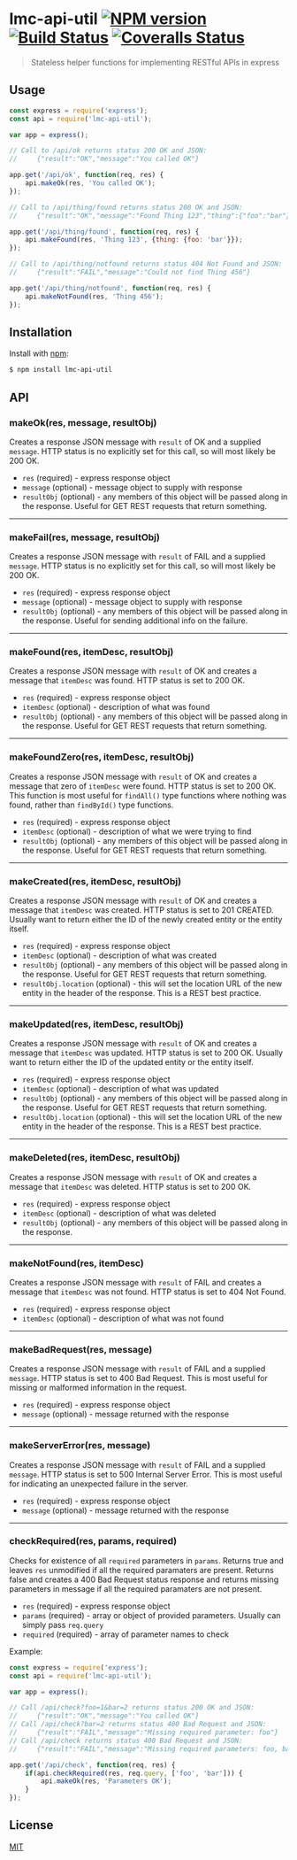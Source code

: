 # lmc-api-util [![NPM version][npm-image]][npm-url] [![Build Status][travis-image]][travis-url] [![Coveralls Status][coveralls-image]][coveralls-url]
> Stateless helper functions for implementing RESTful APIs in express

## Usage

```javascript
const express = require('express');
const api = require('lmc-api-util');

var app = express();

// Call to /api/ok returns status 200 OK and JSON: 
//     {"result":"OK","message":"You called OK"} 

app.get('/api/ok', function(req, res) {
	api.makeOk(res, 'You called OK');
});

// Call to /api/thing/found returns status 200 OK and JSON: 
//     {"result":"OK","message":"Found Thing 123","thing":{"foo":"bar"}} 

app.get('/api/thing/found', function(req, res) {
	api.makeFound(res, 'Thing 123', {thing: {foo: 'bar'}});
});

// Call to /api/thing/notfound returns status 404 Not Found and JSON: 
//     {"result":"FAIL","message":"Could not find Thing 456"} 

app.get('/api/thing/notfound', function(req, res) {
	api.makeNotFound(res, 'Thing 456');
});

```
## Installation

Install with [npm](http://github.com/isaacs/npm):

```bash
$ npm install lmc-api-util
```

## API

### makeOk(res, message, resultObj)

Creates a response JSON message with `result` of OK and a supplied `message`. 
HTTP status is no explicitly set for this call, so will most likely be 200 OK.

- `res` (required) - express response object
- `message` (optional) - message object to supply with response
- `resultObj` (optional) - any members of this object will be passed along in
the response. Useful for GET REST requests that return something.

---
### makeFail(res, message, resultObj)

Creates a response JSON message with `result` of FAIL and a supplied `message`. 
HTTP status is no explicitly set for this call, so will most likely be 200 OK.

- `res` (required) - express response object
- `message` (optional) - message object to supply with response
- `resultObj` (optional) - any members of this object will be passed along in
the response. Useful for sending additional info on the failure.

---
### makeFound(res, itemDesc, resultObj)

Creates a response JSON message with `result` of OK and creates a message that
`itemDesc` was found. HTTP status is set to 200 OK.

- `res` (required) - express response object
- `itemDesc` (optional) - description of what was found
- `resultObj` (optional) - any members of this object will be passed along in
the response. Useful for GET REST requests that return something.

---
### makeFoundZero(res, itemDesc, resultObj)

Creates a response JSON message with `result` of OK and creates a message that
zero of `itemDesc` were found. HTTP status is set to 200 OK. This function is
most useful for `findAll()` type functions where nothing was found, rather than
`findById()` type functions.

- `res` (required) - express response object
- `itemDesc` (optional) - description of what we were trying to find
- `resultObj` (optional) - any members of this object will be passed along in
the response. Useful for GET REST requests that return something.

---
### makeCreated(res, itemDesc, resultObj)

Creates a response JSON message with `result` of OK and creates a message that
`itemDesc` was created. HTTP status is set to 201 CREATED. Usually want to 
return either the ID of the newly created entity or the entity itself.

- `res` (required) - express response object
- `itemDesc` (optional) - description of what was created
- `resultObj` (optional) - any members of this object will be passed along in
the response. Useful for GET REST requests that return something.
- `resultObj.location` (optional) - this will set the location URL of the new
entity in the header of the response. This is a REST best practice.

---
### makeUpdated(res, itemDesc, resultObj)

Creates a response JSON message with `result` of OK and creates a message that
`itemDesc` was updated. HTTP status is set to 200 OK. Usually want to 
return either the ID of the updated entity or the entity itself.

- `res` (required) - express response object
- `itemDesc` (optional) - description of what was updated
- `resultObj` (optional) - any members of this object will be passed along in
the response. Useful for GET REST requests that return something.
- `resultObj.location` (optional) - this will set the location URL of the new
entity in the header of the response. This is a REST best practice.

---
### makeDeleted(res, itemDesc, resultObj)

Creates a response JSON message with `result` of OK and creates a message that
`itemDesc` was deleted. HTTP status is set to 200 OK.

- `res` (required) - express response object
- `itemDesc` (optional) - description of what was deleted
- `resultObj` (optional) - any members of this object will be passed along in
the response. 

---
### makeNotFound(res, itemDesc)

Creates a response JSON message with `result` of FAIL and creates a message that
`itemDesc` was not found. HTTP status is set to 404 Not Found.

- `res` (required) - express response object
- `itemDesc` (optional) - description of what was not found

---
### makeBadRequest(res, message)

Creates a response JSON message with `result` of FAIL and a supplied `message`.
HTTP status is set to 400 Bad Request. This is most useful for missing or
malformed information in the request.

- `res` (required) - express response object
- `message` (optional) - message returned with the response

---
### makeServerError(res, message)

Creates a response JSON message with `result` of FAIL and a supplied `message`.
HTTP status is set to 500 Internal Server Error. This is most useful for 
indicating an unexpected failure in the server.

- `res` (required) - express response object
- `message` (optional) - message returned with the response

---
### checkRequired(res, params, required)

Checks for existence of all `required` parameters in `params`. Returns true
and leaves `res` unmodified if all the required paramaters are present.
Returns false and creates a 400 Bad Request status response and returns
missing parameters in message if all the required paramaters are not present.

- `res` (required) - express response object
- `params` (required) - array or object of provided parameters. Usually can
simply pass `req.query`
- `required` (required) - array of parameter names to check

Example:

```javascript
const express = require('express');
const api = require('lmc-api-util');

var app = express();

// Call /api/check?foo=1&bar=2 returns status 200 OK and JSON:
//     {"result":"OK","message":"You called OK"} 
// Call /api/check?bar=2 returns status 400 Bad Request and JSON:
//     {"result":"FAIL","message":"Missing required parameter: foo"} 
// Call /api/check returns status 400 Bad Request and JSON:
//     {"result":"FAIL","message":"Missing required parameters: foo, bar"} 

app.get('/api/check', function(req, res) {
	if(api.checkRequired(res, req.query, ['foo', 'bar'])) {
		api.makeOk(res, 'Parameters OK');
	}
});
```
## License

[MIT](LICENSE)

[npm-url]: https://npmjs.org/package/lmc-api-util
[npm-image]: http://img.shields.io/npm/v/lmc-api-util.svg

[travis-url]: https://travis-ci.org/gnickm/lmc-api-util
[travis-image]: http://img.shields.io/travis/gnickm/lmc-api-util.svg

[coveralls-url]: https://coveralls.io/github/gnickm/lmc-api-util?branch=master
[coveralls-image]: https://coveralls.io/repos/github/gnickm/lmc-api-util/badge.svg?branch=master
